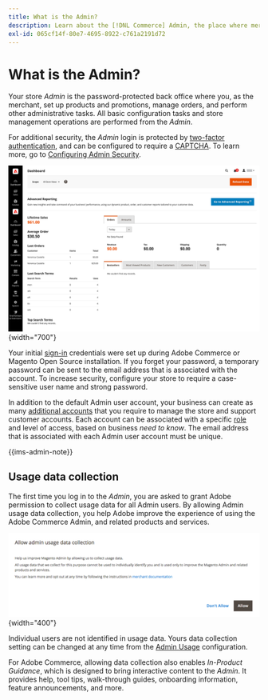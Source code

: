 ```yaml
---
title: What is the Admin?
description: Learn about the [!DNL Commerce] Admin, the place where merchants set up products and promotions, manage orders, and perform other administrative tasks.
exl-id: 065cf14f-80e7-4695-8922-c761a2191d72
---
```

# What is the Admin?

Your store _Admin_ is the password-protected back office where you, as the merchant, set up products and promotions, manage orders, and perform other administrative tasks. All basic configuration tasks and store management operations are performed from the _Admin_.

For additional security, the _Admin_ login is protected by [two-factor authentication](../systems/security-two-factor-authentication.md), and can be configured to require a [CAPTCHA](../systems/security-captcha.md). To learn more, go to [Configuring Admin Security](../systems/security-admin.md).

![Admin sidebar and dashboard](./assets/admin-dashboard.png){width="700"}

Your initial [sign-in](admin-signin.md) credentials were set up during Adobe Commerce or Magento Open Source installation. If you forget your password, a temporary password can be sent to the email address that is associated with the account. To increase security, configure your store to require a case-sensitive user name and strong password.

In addition to the default Admin user account, your business can create as many [additional accounts](../systems/permissions-users-all.md) that you require to manage the store and support customer accounts. Each account can be associated with a specific [role](../systems/permissions-user-roles.md) and level of access, based on business _need to know_. The email address that is associated with each Admin user account must be unique.

{{ims-admin-note}}

## Usage data collection

The first time you log in to the _Admin_, you are asked to grant Adobe permission to collect usage data for all Admin users. By allowing Admin usage data collection, you help Adobe improve the experience of using the Adobe Commerce Admin, and related products and services.

![Allow admin usage data collection](./assets/admin-usage-data.png){width="400"}

Individual users are not identified in usage data. Yours data collection setting can be changed at any time from the [Admin Usage](../configuration-reference/advanced/admin.md#admin-usage) configuration.

For Adobe Commerce, allowing data collection also enables _In-Product Guidance_, which is designed to bring interactive content to the _Admin_. It provides help, tool tips, walk-through guides, onboarding information, feature announcements, and more.
